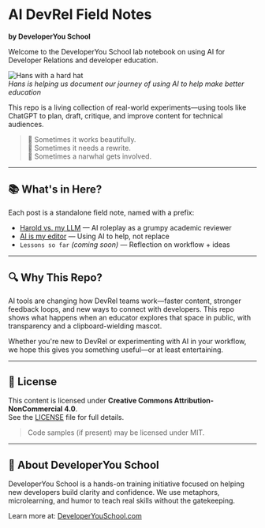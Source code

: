 # AI DevRel Field Notes  
**by DeveloperYou School**

Welcome to the DeveloperYou School lab notebook on using AI for Developer Relations and developer education.  

![Hans with a hard hat](./hans_waving.png)  
*Hans is helping us document our journey of using AI to help make better education*

This repo is a living collection of real-world experiments—using tools like ChatGPT to plan, draft, critique, and improve content for technical audiences.

> 🤖 Sometimes it works beautifully.  
> 😬 Sometimes it needs a rewrite.  
> 🐋 Sometimes a narwhal gets involved.

---

## 📚 What's in Here?

Each post is a standalone field note, named with a prefix:

- [Harold vs. my LLM](./001-harold-vs-llm.md) — AI roleplay as a grumpy academic reviewer  
- [AI is my editor](./002-ai-is-my-editor.md) — Using AI to help, not replace  
- `Lessons so far` *(coming soon)* — Reflection on workflow + ideas  

---

## 🔍 Why This Repo?

AI tools are changing how DevRel teams work—faster content, stronger feedback loops, and new ways to connect with developers. This repo shows what happens when an educator explores that space in public, with transparency and a clipboard-wielding mascot.

Whether you're new to DevRel or experimenting with AI in your workflow, we hope this gives you something useful—or at least entertaining.

---

## 📜 License

This content is licensed under **Creative Commons Attribution-NonCommercial 4.0**.  
See the [LICENSE](./LICENSE) file for full details.

> Code samples (if present) may be licensed under MIT.

---

## 🐋 About DeveloperYou School

DeveloperYou School is a hands-on training initiative focused on helping new developers build clarity and confidence. We use metaphors, microlearning, and humor to teach real skills without the gatekeeping.

Learn more at: [DeveloperYouSchool.com](https://developeryouschool.com)
